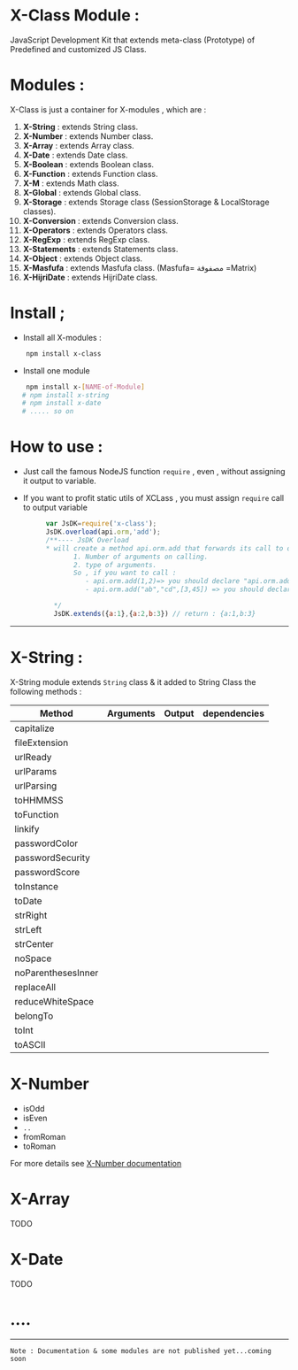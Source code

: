 # X-Class Module :

 JavaScript Development Kit that extends meta-class (Prototype) of Predefined and customized JS Class.


# Modules :

  X-Class is just a container for X-modules , which  are :

 1. **X-String** : extends String class.
 2. **X-Number** : extends Number class.
 3. **X-Array** : extends Array class.
 4. **X-Date** : extends Date class.
 5. **X-Boolean** : extends Boolean class.
 6. **X-Function** : extends Function class.
 7. **X-M** : extends Math class.
 8. **X-Global** : extends Global class.
 9. **X-Storage** : extends Storage class (SessionStorage & LocalStorage classes).
 10. **X-Conversion** : extends Conversion class.
 11. **X-Operators** : extends Operators class.
 12. **X-RegExp** : extends RegExp class.
 13. **X-Statements** : extends Statements class.
 14. **X-Object** : extends Object class.
 15. **X-Masfufa** : extends Masfufa class. (Masfufa= مصفوفة =Matrix)
 16. **X-HijriDate** : extends HijriDate class.

# Install ;

- Install all X-modules :

 ```bash
     npm install x-class
 ```
- Install one module

 ```bash
     npm install x-[NAME-of-Module]
    # npm install x-string
    # npm install x-date
    # ..... so on
 ```

# How to use  :

- Just call the famous NodeJS function `require` , even , without assigning it output to variable.

- If you want to profit static utils of XCLass , you must assign `require` call to output variable   
 ```js
          var JsDK=require('x-class');
          JsDK.overload(api.orm,'add');
          /**---- JsDK Overload
          * will create a method api.orm.add that forwards its call to other function, according to 2 things:
                 1. Number of arguments on calling.
                 2. type of arguments.
                 So , if you want to call :
                    - api.orm.add(1,2)=> you should declare "api.orm.add_1_number_number" function  
                    - api.orm.add("ab","cd",[3,45]) => you should declare "api.orm.add_3_string_string_object" function

            */
            JsDK.extends({a:1},{a:2,b:3}) // return : {a:1,b:3}

  ```

______________

# X-String  :

  X-String module extends `String` class & it added to String Class the following methods :

  | Method        | Arguments              | Output    | dependencies|
  | ------------- |:----------------------:|:---------:|------------:|
  | capitalize    | | ||
  | fileExtension    | || |
  | urlReady    | | ||
  | urlParams    | | ||
  | urlParsing    | | ||
  | toHHMMSS    | | ||
  | toFunction    | | ||
  | linkify    | | ||
  | passwordColor    || | |
  | passwordSecurity  |  | | |
  | passwordScore    | || |
  | toInstance    | | ||
  | toDate    | | ||
  | strRight    | | ||
  | strLeft    | | ||
  | strCenter    | | ||
  | noSpace    | | ||
  | noParenthesesInner    | | |  |
  | replaceAll    | | ||
  | reduceWhiteSpace    || | |
  | belongTo    | | ||
  | toInt    | | ||
  | toASCII    | | |||





# X-Number

* isOdd
* isEven
* `..`
* fromRoman
* toRoman

For more details see [X-Number documentation](https://github.com/abdennour/xnumber#readme)

# X-Array

TODO

# X-Date

TODO
# ....

_________

 `Note : Documentation & some modules are not published yet...coming soon`
